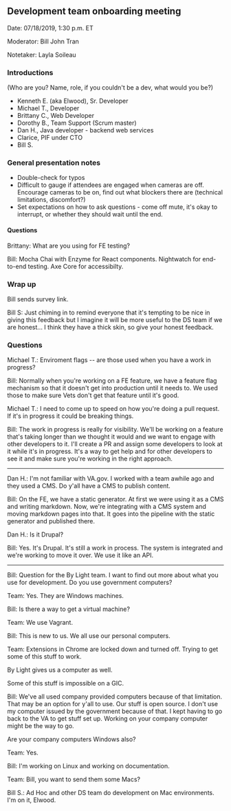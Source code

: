 ## Development team onboarding meeting 

Date: 07/18/2019, 1:30 p.m. ET

Moderator: Bill John Tran

Notetaker: Layla Soileau

### Introductions
(Who are you? Name, role, if you couldn't be a dev, what would you be?)

* Kenneth E. (aka Elwood), Sr. Developer
* Michael T., Developer
* Brittany C., Web Developer
* Dorothy B., Team Support (Scrum master)
* Dan H., Java developer - backend web services
* Clarice, PIF under CTO
* Bill S.
      
### General presentation notes
* Double-check for typos
* Difficult to gauge if attendees are engaged when cameras are off. Encourage cameras to be on, find out what blockers there are (technical limitations, discomfort?)
* Set expectations on how to ask questions - come off mute, it's okay to interrupt, or whether they should wait until the end.

#### Questions
Brittany: What are you using for FE testing?

Bill: Mocha Chai with Enzyme for React components. Nightwatch for end-to-end testing. Axe Core for accessibilty.

### Wrap up
Bill sends survey link.

Bill S: Just chiming in to remind everyone that it's tempting to be nice in giving this feedback but I imagine it will be more useful to the DS team if we are honest... I think they have a thick skin, so give your honest feedback.

### Questions

Michael T.: Enviroment flags -- are those used when you have a work in progress?

Bill: Normally when you're working on a FE feature, we have a feature flag mechanism so that it doesn't get into production until it needs to. We used those to make sure Vets don't get that feature until it's good.

Michael T.: I need to come up to speed on how you're doing a pull request. If it's in progress it could be breaking things.

Bill: The work in progress is really for visibility. We'll be working on a feature that's taking longer than we thought it would and we want to engage with other developers to it. I'll create a PR and assign some developers to look at it while it's in progress. It's a way to get help and for other developers to see it and make sure you're working in the right approach.

---

Dan H.: I'm not familiar with VA.gov. I worked with a team awhile ago and they used a CMS. Do y'all have a CMS to publish content.

Bill: On the FE, we have a static generator. At first we were using it as a CMS and writing markdown. Now, we're integrating with a CMS system and moving markdown pages into that. It goes into the pipeline with the static generator and published there.

Dan H.: Is it Drupal?

Bill: Yes. It's Drupal. It's still a work in process. The system is integrated and we're working to move it over. We use it like an API. 

---

Bill: Question for the By Light team. I want to find out more about what you use for development. Do you use government computers?

Team: Yes. They are Windows machines.

Bill: Is there a way to get a virtual machine?

Team: We use Vagrant.

Bill: This is new to us. We all use our personal computers. 

Team: Extensions in Chrome are locked down and turned off. Trying to get some of this stuff to work. 

By Light gives us a computer as well.

Some of this stuff is impossible on a GIC.

Bill: We've all used company provided computers because of that limitation. That may be an option for y'all to use. Our stuff is open source. I don't use my computer issued by the government because of that. I kept having to go back to the VA to get stuff set up. Working on your company computer might be the way to go.

Are your company computers Windows also?

Team: Yes.

Bill: I'm working on Linux and working on documentation. 

Team: Bill, you want to send them some Macs?

Bill S.: Ad Hoc and other DS team do development on Mac environments. I'm on it, Elwood.
